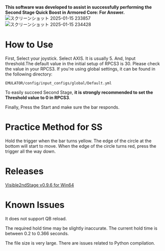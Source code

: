 **This software was developed to assist in successfully performing the Second Stage Quick Boost in Armored Core: For Answer.**
![スクリーンショット 2025-01-15 233857](https://github.com/user-attachments/assets/c2fec8dc-0ff8-41e4-bde4-d1d531cfc7f8)
![スクリーンショット 2025-01-15 234428](https://github.com/user-attachments/assets/077bdfbd-9840-4704-adbe-f48ffe7eedf1)


# How to Use

First, Select your joystick.
Select AXIS. It is usually 5.
And, Input threshold.The default value in the initial setup of RPCS3 is 30. Please check the value in your RPCS3. If you're using global settings, it can be found in the following directory: 
```
EMULATOR/config/input_configs/global/Default.yml 
```
To easily succeed Second Stage, **it is strongly recommended to set the Threshold value to 0 in RPCS3**.

Finally, Press the Start and make sure the bar responds.

# Practice Method for SS

Hold the trigger when the bar turns yellow. The edge of the circle at the bottom will start to move. When the edge of the circle turns red, press the trigger all the way down.
# Releases
[Visible2ndStage v0.9.6 for Win64](https://github.com/BEZEL-fA/Visible2ndStage/releases/tag/0.9.6)
# Known Issues

It does not support QB reload.

The required hold time may be slightly inaccurate. The current hold time is between 0.2 to 0.366 seconds.

The file size is very large. There are issues related to Python compilation.
